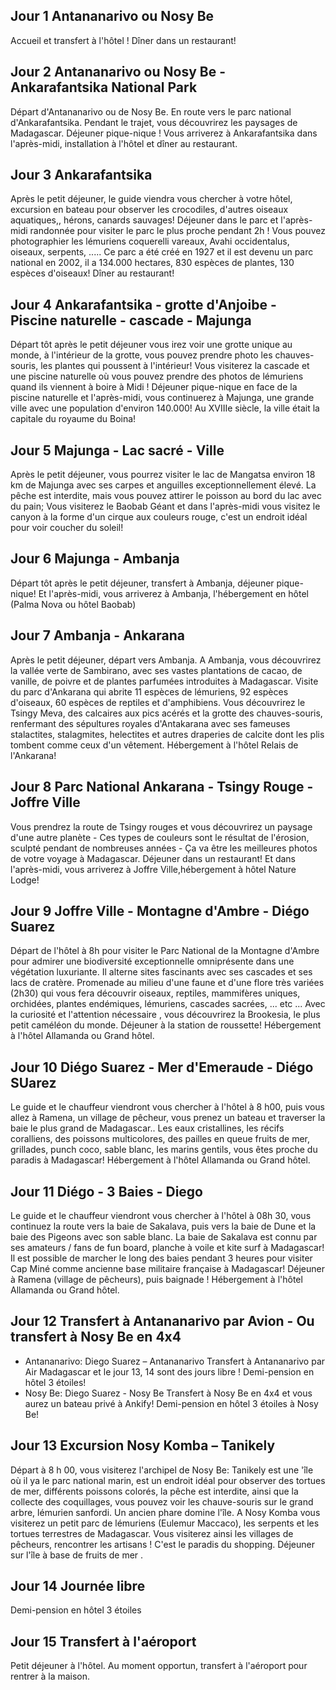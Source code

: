 ## Jour 1 Antananarivo ou Nosy Be
Accueil et transfert à l'hôtel ! Dîner dans un restaurant!

## Jour 2 Antananarivo ou Nosy Be - Ankarafantsika National Park
Départ d'Antananarivo ou de Nosy Be. En route vers le parc 
national d'Ankarafantsika. Pendant le trajet, vous découvrirez les paysages
de Madagascar. Déjeuner pique-nique ! Vous arriverez à Ankarafantsika dans l'après-midi, installation à l'hôtel et dîner au restaurant.

## Jour 3  Ankarafantsika
Après le petit déjeuner, le guide viendra vous chercher à votre hôtel, excursion en bateau pour observer les crocodiles, d'autres oiseaux aquatiques,, hérons, canards sauvages! Déjeuner dans le parc et l'après-midi randonnée pour visiter le parc le plus proche pendant 2h ! Vous pouvez photographier les lémuriens coquerelli vareaux, Avahi occidentalus, oiseaux, serpents, ..... Ce parc a été créé en 1927 et il est devenu un parc national en 2002, il a 134.000 hectares, 830 espèces de plantes, 130 espèces d'oiseaux! Dîner au restaurant!

## Jour 4 Ankarafantsika - grotte d'Anjoibe - Piscine naturelle - cascade - Majunga
Départ tôt après le petit déjeuner vous irez voir une grotte unique au monde, à l'intérieur de la grotte, vous pouvez prendre photo les chauves-souris, les plantes qui poussent à l'intérieur! Vous visiterez la cascade et une piscine naturelle où vous pouvez prendre des photos de lémuriens quand ils viennent à boire à Midi ! Déjeuner pique-nique en face de la piscine naturelle et l'après-midi, vous continuerez à Majunga, une grande ville avec une population d'environ 140.000! Au XVIIIe siècle, la ville était la capitale du royaume du Boina!

## Jour 5 Majunga - Lac sacré - Ville
Après le petit déjeuner, vous pourrez visiter le lac de Mangatsa environ 18 km de Majunga avec ses carpes et anguilles exceptionnellement élevé. La pêche est interdite, mais vous pouvez attirer le poisson au bord du lac avec du pain; Vous visiterez le Baobab Géant et dans l'après-midi vous visitez le canyon à la forme d'un cirque aux couleurs rouge, c'est un endroit idéal pour voir coucher du soleil! 

## Jour 6 Majunga - Ambanja
Départ tôt après le petit déjeuner, transfert à Ambanja, déjeuner pique-nique! Et l'après-midi, vous arriverez à Ambanja, l'hébergement en hôtel (Palma Nova ou hôtel Baobab)

## Jour 7 Ambanja - Ankarana
Après le petit déjeuner, départ vers Ambanja. A Ambanja, vous découvrirez la vallée verte de Sambirano, avec ses vastes plantations de cacao, de vanille, de poivre et de plantes parfumées introduites à Madagascar. Visite du parc d'Ankarana  qui abrite 11 espèces de lémuriens, 92 espèces d'oiseaux, 60 espèces de reptiles et d'amphibiens. Vous découvrirez le Tsingy Meva, des calcaires aux pics acérés et la grotte des chauves-souris, renfermant des sépultures royales d'Antakarana avec ses fameuses stalactites, stalagmites, helectites et autres draperies de calcite dont les plis tombent comme ceux d'un vêtement.
Hébergement à l'hôtel Relais de l'Ankarana!

## Jour 8 Parc National Ankarana - Tsingy Rouge - Joffre Ville
Vous prendrez la route de Tsingy rouges et vous découvrirez un paysage d'une autre planète - Ces types de couleurs sont le résultat de l'érosion, sculpté pendant de nombreuses années - Ça va être les meilleures photos de votre voyage à Madagascar. Déjeuner dans un restaurant! Et dans l'après-midi, vous arriverez à Joffre Ville,hébergement à hôtel Nature Lodge!

## Jour 9 Joffre Ville - Montagne d'Ambre - Diégo Suarez
Départ de l'hôtel à 8h pour visiter le Parc National de la Montagne d'Ambre pour admirer une biodiversité exceptionnelle omniprésente dans une végétation luxuriante. Il alterne sites fascinants avec ses cascades et ses lacs de cratère. Promenade au milieu d'une faune et d'une flore très variées (2h30) qui vous fera découvrir oiseaux, reptiles, mammifères uniques, orchidées, plantes endémiques, lémuriens, cascades sacrées, ... etc ... Avec la curiosité et l'attention nécessaire , vous découvrirez la Brookesia, le plus petit caméléon du monde.
Déjeuner à la station de roussette! Hébergement à l'hôtel Allamanda ou Grand hôtel.

## Jour 10 Diégo Suarez - Mer d'Emeraude - Diégo SUarez
Le guide et le chauffeur viendront vous chercher à l'hôtel à 8 h00, puis vous allez à Ramena, un village de pêcheur, vous prenez un bateau et traverser la baie le plus grand de Madagascar.. Les eaux cristallines, les récifs coralliens, des poissons multicolores, des pailles en queue fruits de mer, grillades, punch coco, sable blanc, les marins gentils, vous êtes proche du paradis à Madagascar! Hébergement à l'hôtel Allamanda ou Grand hôtel.

## Jour 11 Diégo - 3 Baies - Diego
Le guide et le chauffeur viendront vous chercher à l'hôtel à 08h 30, vous continuez la route vers la baie de Sakalava, puis vers la baie de Dune et la baie des Pigeons avec son sable blanc. La baie de Sakalava est connu par ses amateurs / fans de fun board, planche à voile et kite surf à Madagascar! Il est possible de marcher le long des baies pendant 3 heures pour visiter Cap Miné comme ancienne base militaire française à Madagascar! Déjeuner à Ramena (village de pêcheurs), puis baignade ! Hébergement à l'hôtel Allamanda ou Grand hôtel.

## Jour 12 Transfert à Antananarivo par Avion - Ou transfert à Nosy Be en 4x4
* Antananarivo: Diego Suarez – Antananarivo
Transfert à Antananarivo par Air Madagascar et le jour 13, 14 sont des jours libre ! Demi-pension en hôtel 3 étoiles!
* Nosy Be: Diego Suarez - Nosy Be
Transfert à Nosy Be en 4x4 et vous aurez un bateau privé à Ankify! Demi-pension en hôtel 3 étoiles à Nosy Be!

## Jour 13 Excursion Nosy Komba – Tanikely
Départ à 8 h 00, vous visiterez l'archipel de Nosy Be: Tanikely est une 'île où il ya le parc national marin, est un endroit idéal pour observer des tortues de mer, différents poissons colorés, la pêche est interdite, ainsi que la collecte des coquillages, vous pouvez voir les chauve-souris sur le grand arbre, lémurien sanfordi. Un ancien phare domine l'île. A Nosy Komba vous visiterez un petit parc de lémuriens (Eulemur Maccaco), les serpents et les tortues terrestres de Madagascar. Vous visiterez ainsi les villages de pêcheurs, rencontrer les artisans ! C'est le paradis du shopping. Déjeuner sur l'île à base de fruits de mer .

## Jour 14 Journée libre
Demi-pension en hôtel 3 étoiles

## Jour 15 Transfert à l'aéroport
Petit déjeuner à l'hôtel.
Au moment opportun, transfert à l'aéroport pour rentrer à la maison.